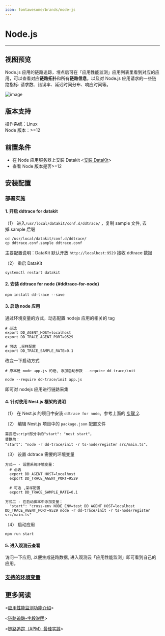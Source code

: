 ```yaml
---
icon: fontawesome/brands/node-js
---
```

# Node.js

---

## 视图预览

Node.js 应用的链路追踪，埋点后可在「应用性能监测」应用列表里看到对应的应用，可以查看对应**链路拓扑**和所有**链路信息**，以及对 Node.js 应用请求的一些链路指标: 请求数、错误率、延迟时间分布、响应时间等。

![image](../imgs/input-ddtrace-nodejs-1.png)

## 版本支持

操作系统：Linux <br />
Node 版本：>=12

## 前置条件

- 在 Node 应用服务器上安装 Datakit <[安装 DataKit](../../datakit/datakit-install.md)>
- 查看 Node 版本是否>=12

## 安装配置

### 部署实施

#### 1. 开启 ddtrace for datakit

（1） 进入`/usr/local/datakit/conf.d/ddtrace/` ，复制 sample 文件, 去掉.sample 后缀

```
cd /usr/local/datakit/conf.d/ddtrace/
cp ddtrace.conf.sample ddtrace.conf
```

主要配置说明：DataKit 默认开放 `http://localhost:9529` 接收 ddtrace 数据

（2） 重启 DataKit

```
systemctl restart datakit
```

#### 2. 安装 ddtrace for node {#ddtrace-for-node}

```
npm install dd-trace --save
```

#### 3. 启动 node 应用

通过环境变量的方式，动态配置 nodejs 应用的相关的 tag

```
# 必选
export DD_AGENT_HOST=localhost
export DD_TRACE_AGENT_PORT=9529

# 可选 ,采样配置
export DD_TRACE_SAMPLE_RATE=0.1
```

改变一下启动方式

```
# 原本是 node app.js 的话, 添加启动参数 --require dd-trace/init

node --require dd-trace/init app.js
```

即可对 nodejs 应用进行链路采集

#### 4. 针对使用 Nest.js 框架的说明

（1） 在 Nest.js 的项目中安装 `ddtrace for node`。参考上面的 [步骤 2](#ddtrace-for-node).

（2） 编辑 Nest.js 项目中的 `package.json` 配置文件

```
需要把script部分中的"start": "nest start"，
替换为：
"start": "node -r dd-trace/init -r ts-node/register src/main.ts"，
```

（3） 设置 ddtrace 需要的环境变量

```
方式一 - 设置系统环境变量：
  # 必选
  export DD_AGENT_HOST=localhost
  export DD_TRACE_AGENT_PORT=9529

  # 可选 ,采样配置
  export DD_TRACE_SAMPLE_RATE=0.1

方式二 - 在启动脚本中添加变量：
  "start": "cross-env NODE_ENV=test DD_AGENT_HOST=localhost DD_TRACE_AGENT_PORT=9529 node -r dd-trace/init -r ts-node/register src/main.ts"
```

（4） 启动应用

```
npm run start
```

#### 5. 进入观测云查看

访问一下应用, 以便生成链路数据, 进入观测云「应用性能监测」即可看到自己的应用。

### [支持的环境变量](../../datakit/ddtrace-nodejs.md#envs)

## 更多阅读

<[应用性能监测功能介绍](../../application-performance-monitoring/index.md)>

<[链路追踪-字段说明](../../application-performance-monitoring/collection/index.md#_5)>

<[链路追踪（APM）最佳实践](../../best-practices/monitoring/apm.md)>
